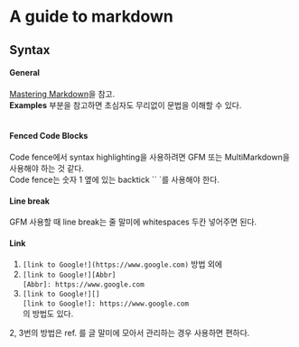 # A guide to markdown

## Syntax

#### General
[Mastering Markdown][]을 참고.  
**Examples** 부분을 참고하면 초심자도 무리없이 문법을 이해할 수 있다.  
<br>

#### Fenced Code Blocks
Code fence에서 syntax highlighting을 사용하려면 GFM 또는 MultiMarkdown을 사용해야 하는 것 같다.  
Code fence는 숫자 1 옆에 있는 backtick `` `를 사용해야 한다.  

#### Line break
GFM 사용할 때 line break는 줄 말미에 whitespaces 두칸 넣어주면 된다.

#### Link
1. `[link to Google!](https://www.google.com)` 방법 외에  
2. `[link to Google!][Abbr]`  
`[Abbr]: https://www.google.com`  
3. `[link to Google!][]`  
`[link to Google!]: https://www.google.com`  
의 방법도 있다.

2, 3번의 방법은 ref. 를 글 말미에 모아서 관리하는 경우 사용하면 편하다.

[Mastering Markdown]: https://guides.github.com/features/mastering-markdown/    
